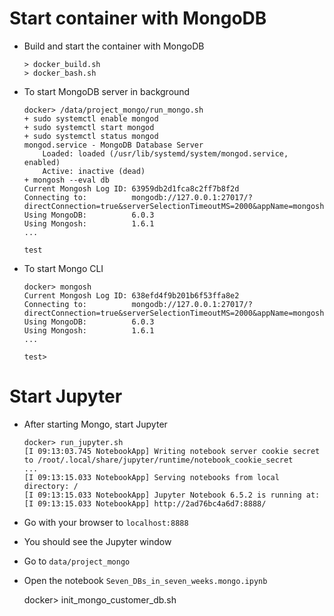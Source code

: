 # Start container with MongoDB

- Build and start the container with MongoDB
  ```
  > docker_build.sh
  > docker_bash.sh
  ```

- To start MongoDB server in background
  ```
  docker> /data/project_mongo/run_mongo.sh
  + sudo systemctl enable mongod
  + sudo systemctl start mongod
  + sudo systemctl status mongod
  mongod.service - MongoDB Database Server
      Loaded: loaded (/usr/lib/systemd/system/mongod.service, enabled)
      Active: inactive (dead)
  + mongosh --eval db
  Current Mongosh Log ID: 63959db2d1fca8c2ff7b8f2d
  Connecting to:          mongodb://127.0.0.1:27017/?directConnection=true&serverSelectionTimeoutMS=2000&appName=mongosh+1.6.1
  Using MongoDB:          6.0.3
  Using Mongosh:          1.6.1
  ...

  test
  ```

- To start Mongo CLI
  ```
  docker> mongosh
  Current Mongosh Log ID: 638efd4f9b201b6f53ffa8e2
  Connecting to:          mongodb://127.0.0.1:27017/?directConnection=true&serverSelectionTimeoutMS=2000&appName=mongosh+1.6.1
  Using MongoDB:          6.0.3
  Using Mongosh:          1.6.1
  ...

  test>
  ```

# Start Jupyter
- After starting Mongo, start Jupyter
  ```
  docker> run_jupyter.sh
  [I 09:13:03.745 NotebookApp] Writing notebook server cookie secret to /root/.local/share/jupyter/runtime/notebook_cookie_secret
  ...
  [I 09:13:15.033 NotebookApp] Serving notebooks from local directory: /
  [I 09:13:15.033 NotebookApp] Jupyter Notebook 6.5.2 is running at:
  [I 09:13:15.033 NotebookApp] http://2ad76bc4a6d7:8888/
  ```

- Go with your browser to `localhost:8888`
- You should see the Jupyter window

- Go to `data/project_mongo`
- Open the notebook `Seven_DBs_in_seven_weeks.mongo.ipynb`

  
  docker> init_mongo_customer_db.sh
